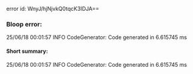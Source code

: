 error id: WnyJ/hjNjvkQ0tqcK3IDJA==
### Bloop error:

25/06/18 00:01:57 INFO CodeGenerator: Code generated in 6.615745 ms
#### Short summary: 

25/06/18 00:01:57 INFO CodeGenerator: Code generated in 6.615745 ms